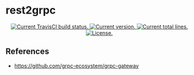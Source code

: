 # rest2grpc

<p align="center">
  <a href="https://travis-ci.com/github/rodoufu/rest2grpc">
    <img src="https://api.travis-ci.com/rodoufu/rest2grpc.svg?branch=main" alt="Current TravisCI build status.">
  </a>
  <a href="https://github.com/rodoufu/rest2grpc/releases">
    <img src="https://badge.fury.io/gh/rodoufu%2Frest2grpc.svg" alt="Current version.">
  </a>
  <!--
  <a href='https://coveralls.io/github/rodoufu/rest2grpc'>
    <img src='https://coveralls.io/repos/github/rodoufu/rest2grpc/badge.svg' alt='Coverage Status' />
  </a>
  -->
  <a href="https://github.com/rodoufu/rest2grpc">
      <img src="https://tokei.rs/b1/github/rodoufu/rest2grpc?category=lines" alt="Current total lines.">
    </a>
  <a href="https://github.com/rodoufu/rest2grpc/blob/main/LICENSE">
    <img src="https://img.shields.io/badge/license-MIT-blue.svg" alt="License.">
  </a>
</p>

## References

- https://github.com/grpc-ecosystem/grpc-gateway
